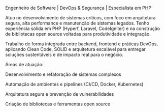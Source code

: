 Engenheiro de Software | DevOps & Segurança | Especialista em PHP

Atuo no desenvolvimento de sistemas críticos, com foco em arquitetura segura, alta performance e manutenção de sistemas legados. Tenho experiência sólida em PHP (Hyperf, Laravel, CodeIgniter) e na construção de bibliotecas open source voltadas para produtividade e integração.

Trabalho de forma integrada entre backend, frontend e práticas DevOps, aplicando Clean Code, SOLID e arquitetura escalável para entregar soluções sustentáveis e de impacto real para o negócio.

Áreas de atuação:

Desenvolvimento e refatoração de sistemas complexos

Automação de ambientes e pipelines (CI/CD, Docker, Kubernetes)

Arquitetura segura e prevenção de vulnerabilidades

Criação de bibliotecas e ferramentas open source
